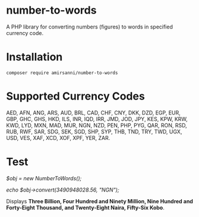 # number-to-words
A PHP library for converting numbers (figures) to words in specified currency code.


# Installation
```
composer require amirsanni/number-to-words
```


# Supported Currency Codes
AED, AFN, ANG, ARS, AUD, BRL, CAD, CHF, CNY, DKK, DZD, EGP, EUR, GBP, GHC, GHS, HKD, ILS, INR, IQD, IRR, JMD, JOD, JPY, KES, KPW, KRW, KWD, LYD, MXN, MAD, MUR, NGN, NZD, PEN, PHP, PYG, QAR, RON, RSD, RUB, RWF, SAR, SDG, SEK, SGD, SHP, SYP, THB, TND, TRY, TWD, UGX, USD, VES, XAF, XCD, XOF, XPF, YER, ZAR.


# Test
_$obj = new NumberToWords();_

_echo $obj->convert(3490948028.56, "NGN");_

Displays **Three Billion, Four Hundred and Ninety Million, Nine Hundred and Forty-Eight Thousand, and Twenty-Eight Naira, Fifty-Six Kobo**.

